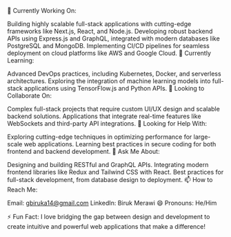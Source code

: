 
🔭 Currently Working On:

Building highly scalable full-stack applications with cutting-edge frameworks like Next.js, React, and Node.js.
Developing robust backend APIs using Express.js and GraphQL, integrated with modern databases like PostgreSQL and MongoDB.
Implementing CI/CD pipelines for seamless deployment on cloud platforms like AWS and Google Cloud.
🌱 Currently Learning:

Advanced DevOps practices, including Kubernetes, Docker, and serverless architectures.
Exploring the integration of machine learning models into full-stack applications using TensorFlow.js and Python APIs.
👯 Looking to Collaborate On:

Complex full-stack projects that require custom UI/UX design and scalable backend solutions.
Applications that integrate real-time features like WebSockets and third-party API integrations.
🤔 Looking for Help With:

Exploring cutting-edge techniques in optimizing performance for large-scale web applications.
Learning best practices in secure coding for both frontend and backend development.
💬 Ask Me About:

Designing and building RESTful and GraphQL APIs.
Integrating modern frontend libraries like Redux and Tailwind CSS with React.
Best practices for full-stack development, from database design to deployment.
📫 How to Reach Me:

Email: gbiruka14@gmail.com
LinkedIn: Biruk Merawi
😄 Pronouns: He/Him

⚡️ Fun Fact:
I love bridging the gap between design and development to create intuitive and powerful web applications that make a difference!

